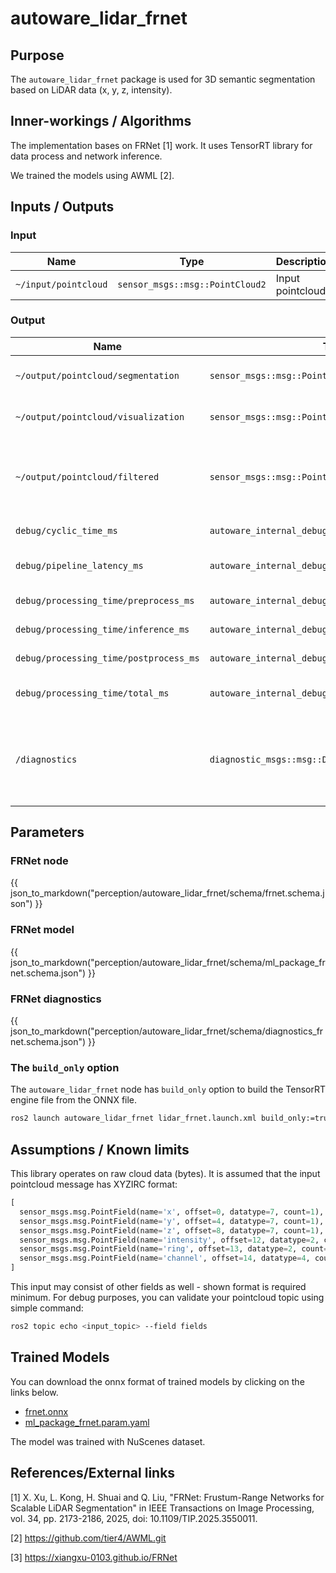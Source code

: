 # autoware_lidar_frnet

## Purpose

The `autoware_lidar_frnet` package is used for 3D semantic segmentation based on LiDAR data (x, y, z, intensity).

## Inner-workings / Algorithms

The implementation bases on FRNet [1] work. It uses TensorRT library for data process and network inference.

We trained the models using AWML [2].

## Inputs / Outputs

### Input

| Name                 | Type                            | Description       |
| -------------------- | ------------------------------- | ----------------- |
| `~/input/pointcloud` | `sensor_msgs::msg::PointCloud2` | Input pointcloud. |

### Output

| Name                                   | Type                                                | Description                                                  |
| -------------------------------------- | --------------------------------------------------- | ------------------------------------------------------------ |
| `~/output/pointcloud/segmentation`     | `sensor_msgs::msg::PointCloud2`                     | XYZ cloud with class ID field.                               |
| `~/output/pointcloud/visualization`    | `sensor_msgs::msg::PointCloud2`                     | XYZ cloud with RGB field.                                    |
| `~/output/pointcloud/filtered`         | `sensor_msgs::msg::PointCloud2`                     | Input format cloud after removing specified point's class.   |
| `debug/cyclic_time_ms`                 | `autoware_internal_debug_msgs::msg::Float64Stamped` | Cyclic time (ms).                                            |
| `debug/pipeline_latency_ms`            | `autoware_internal_debug_msgs::msg::Float64Stamped` | Pipeline latency time (ms).                                  |
| `debug/processing_time/preprocess_ms`  | `autoware_internal_debug_msgs::msg::Float64Stamped` | Preprocess (ms).                                             |
| `debug/processing_time/inference_ms`   | `autoware_internal_debug_msgs::msg::Float64Stamped` | Inference time (ms).                                         |
| `debug/processing_time/postprocess_ms` | `autoware_internal_debug_msgs::msg::Float64Stamped` | Postprocess time (ms).                                       |
| `debug/processing_time/total_ms`       | `autoware_internal_debug_msgs::msg::Float64Stamped` | Total processing time (ms).                                  |
| `/diagnostics`                         | `diagnostic_msgs::msg::DiagnosticArray`             | Node diagnostics with respect to processing time constraints |

## Parameters

### FRNet node

{{ json_to_markdown("perception/autoware_lidar_frnet/schema/frnet.schema.json") }}

### FRNet model

{{ json_to_markdown("perception/autoware_lidar_frnet/schema/ml_package_frnet.schema.json") }}

### FRNet diagnostics

{{ json_to_markdown("perception/autoware_lidar_frnet/schema/diagnostics_frnet.schema.json") }}

### The `build_only` option

The `autoware_lidar_frnet` node has `build_only` option to build the TensorRT engine file from the ONNX file.

```bash
ros2 launch autoware_lidar_frnet lidar_frnet.launch.xml build_only:=true
```

## Assumptions / Known limits

This library operates on raw cloud data (bytes). It is assumed that the input pointcloud message has XYZIRC format:

```python
[
  sensor_msgs.msg.PointField(name='x', offset=0, datatype=7, count=1),
  sensor_msgs.msg.PointField(name='y', offset=4, datatype=7, count=1),
  sensor_msgs.msg.PointField(name='z', offset=8, datatype=7, count=1),
  sensor_msgs.msg.PointField(name='intensity', offset=12, datatype=2, count=1),
  sensor_msgs.msg.PointField(name='ring', offset=13, datatype=2, count=1),
  sensor_msgs.msg.PointField(name='channel', offset=14, datatype=4, count=1)
]
```

This input may consist of other fields as well - shown format is required minimum.
For debug purposes, you can validate your pointcloud topic using simple command:

```bash
ros2 topic echo <input_topic> --field fields
```

## Trained Models

You can download the onnx format of trained models by clicking on the links below.

- [frnet.onnx](TODO)
- [ml_package_frnet.param.yaml](TODO)

The model was trained with NuScenes dataset.

## References/External links

[1] X. Xu, L. Kong, H. Shuai and Q. Liu, "FRNet: Frustum-Range Networks for Scalable LiDAR Segmentation" in IEEE Transactions on Image Processing, vol. 34, pp. 2173-2186, 2025, doi: 10.1109/TIP.2025.3550011. <!-- cspell:disable-line -->

[2] <https://github.com/tier4/AWML.git>

[3] <https://xiangxu-0103.github.io/FRNet>
